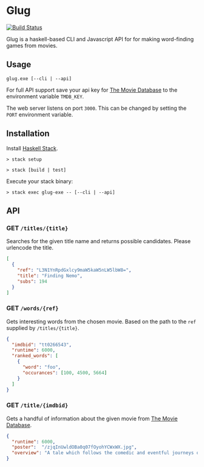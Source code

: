 # Glug

[![Build Status](https://travis-ci.org/robmcl4/Glug.svg?branch=master)](https://travis-ci.org/robmcl4/Glug)

Glug is a haskell-based CLI and Javascript API for for making word-finding games from movies.

## Usage

`glug.exe [--cli | --api]`

For full API support save your api key for [The Movie Database](https://www.themoviedb.org/) to
the environment variable `TMDB_KEY`.

The web server listens on port `3000`. This can be changed by setting the `PORT` environment variable.

## Installation

Install [Haskell Stack](http://docs.haskellstack.org/en/stable/README/).

`> stack setup`

`> stack [build | test]`

Execute your stack binary:

`> stack exec glug-exe -- [--cli | --api]`

## API

### GET `/titles/{title}`

Searches for the given title name and returns possible candidates. Please urlencode the title.

```json
[
  {
    "ref": "L3N1YnRpdGxlcy9maW5kaW5nLW5lbW8=",
    "title": "Finding Nemo",
    "subs": 194
  }
]
```

### GET `/words/{ref}`

Gets interesting words from the chosen movie. Based on the path to the `ref` supplied by `/titles/{title}`.

```json
{
  "imdbid": "tt0266543",
  "runtime": 6000,
  "ranked_words": [
    {
      "word": "foo",
      "occurances": [100, 4500, 5664]
    }
  ]
}
```

### GET `/title/{imdbid}`

Gets a handful of information about the given movie from [The Movie Database](https://www.themoviedb.org/).

```json
{
  "runtime": 6000,
  "poster":  "/zjqInUwldOBa0q07fOyohYCWxWX.jpg",
  "overview": "A tale which follows the comedic and eventful journeys of two fish, the fretful ..."
}
```
